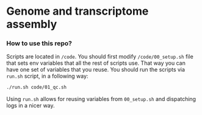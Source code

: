 # Genome and transcriptome assembly
### How to use this repo?
Scripts are located in `/code`.
You should first modify `/code/00_setup.sh` file that sets env variables that all the rest of scripts use. That way you can have one set of variables that you reuse.
You should run the scripts via `run.sh` script, in a following way:
```bash
./run.sh code/01_qc.sh
```
Using `run.sh` allows for reusing variables from `00_setup.sh` and dispatching logs in a nicer way.

